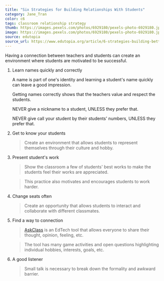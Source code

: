 ```yaml
---
title: "Six Strategies for Building Relationships With Students"
category: Jane_Tran
color: c6
tags: classroom relationship strategy
thumb: https://images.pexels.com/photos/6929180/pexels-photo-6929180.jpeg?auto=compress&cs=tinysrgb&w=350
image: https://images.pexels.com/photos/6929180/pexels-photo-6929180.jpeg?auto=compress&cs=tinysrgb&w=600
source: edutopia
source_url: https://www.edutopia.org/article/6-strategies-building-better-student-relationships
---
```

Having a connection between teachers and students can create an environment where students are motivated to be successful.
<!--more-->

1. Learn names quickly and correctly

   A name is part of one's identity and learning a student's name quickly can leave a good impression.

   Getting names correctly shows that the teachers value and respect the students.

   NEVER give a nickname to a student, UNLESS they prefer that.

   NEVER give call your student by their students' numbers, UNLESS they prefer that.

2. Get to know your students

   > Create an environment that allows students to represent themselves through their culture and hobby.

3. Present student's work

   > Show the classroom a few of students' best works to make the students feel their works are appreciated.

   > This practice also motivates and encourages students to work harder.

4. Change seats often

   > Create an opportunity that allows students to interact and collaborate with different classmates.

5. Find a way to connection

   > [AskClass] is an EdTech tool that allows everyone to share their thought, opinion, feeling, etc.

   > The tool has many game activities and open questions highlighting individual hobbies, interests, goals, etc.

6. A good listener

   > Small talk is necessary to break down the formality and awkward barrier.

[AskClass]: https://askclass.com
